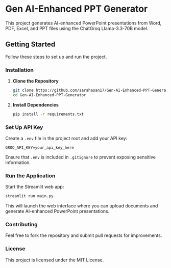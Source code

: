 # Gen AI-Enhanced PPT Generator

This project generates AI-enhanced PowerPoint presentations from Word, PDF, Excel, and PPT files using the ChatGroq Llama-3.3-70B model.

## Getting Started

Follow these steps to set up and run the project.

### **Installation**
1. **Clone the Repository**
   ```bash
   git clone https://github.com/sarahasan17/Gen-AI-Enhanced-PPT-Generator.git
   cd Gen-AI-Enhanced-PPT-Generator
   ```
2. **Install Dependencies**
   ```bash
   pip install -r requirements.txt
   ```

### **Set Up API Key**
Create a `.env` file in the project root and add your API key:
```
GROQ_API_KEY=your_api_key_here
```

Ensure that `.env` is included in `.gitignore` to prevent exposing sensitive information.

### **Run the Application**
Start the Streamlit web app:
```bash
streamlit run main.py
```

This will launch the web interface where you can upload documents and generate AI-enhanced PowerPoint presentations.

### **Contributing**
Feel free to fork the repository and submit pull requests for improvements.

### **License**
This project is licensed under the MIT License.

